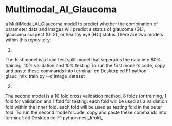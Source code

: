 # Multimodal_AI_Glaucoma
a MultiModal_AI_Glaucoma model to predict whether the combination of parameter data and images will predict a status of glaucoma (GL), glaucoma suspect (GLS), or healthy eye (HC) status
There are two models within this repository:

1.
The first model is a train test split model that seperates the data into 80% training, 10% validation and 10% testing
To run the first model's code, copy and paste these commands into terminal:
cd Desktop
cd F1
python glauc_mix_train.py --d image_dataset


2.
The second model is a 10 fold cross validation method, 8 folds for training, 1 fold for validation and 1 fold for testing.
each fold will be used as a valdiation fold within the inner fold.
each fold will be used as testing fold in the outer fold.
To run the second model's code, copy and paste these commands into terminal:
cd Desktop
cd F1
python nest_kfold_
